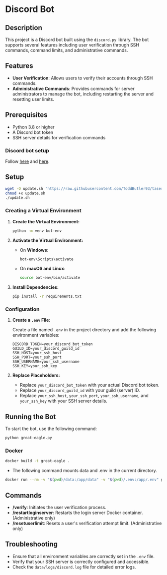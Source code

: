 # Discord Bot

## Description

This project is a Discord bot built using the `discord.py` library. The bot supports several features including user verification through SSH commands, command limits, and administrative commands.

## Features

- **User Verification**: Allows users to verify their accounts through SSH commands.
- **Administrative Commands**: Provides commands for server administrators to manage the bot, including restarting the server and resetting user limits.

## Prerequisites

- Python 3.8 or higher
- A Discord bot token
- SSH server details for verification commands

### Discord bot setup

Follow [here](https://discordpy.readthedocs.io/en/stable/discord.html) and [here](https://discordpy.readthedocs.io/en/stable/intents.html#privileged-intents).

## Setup

```bash
wget -O update.sh "https://raw.githubusercontent.com/ToddButler93/taserver-login-bot/main/update.sh"
chmod +x update.sh
./update.sh
```

### Creating a Virtual Environment

1. **Create the Virtual Environment:**

   ```bash
   python -m venv bot-env
   ```

2. **Activate the Virtual Environment:**

   - On **Windows**:

     ```bash
     bot-env\Scripts\activate
     ```

   - On **macOS and Linux**:

     ```bash
     source bot-env/bin/activate
     ```

3. **Install Dependencies:**

   ```bash
   pip install -r requirements.txt
   ```

### Configuration

1. **Create a `.env` File:**

   Create a file named `.env` in the project directory and add the following environment variables:

   ```env
   DISCORD_TOKEN=your_discord_bot_token
   GUILD_ID=your_discord_guild_id
   SSH_HOST=your_ssh_host
   SSH_PORT=your_ssh_port
   SSH_USERNAME=your_ssh_username
   SSH_KEY=your_ssh_key
   ```

2. **Replace Placeholders:**

   - Replace `your_discord_bot_token` with your actual Discord bot token.
   - Replace `your_discord_guild_id` with your guild (server) ID.
   - Replace `your_ssh_host`, `your_ssh_port`, `your_ssh_username`, and `your_ssh_key` with your SSH server details.

## Running the Bot

To start the bot, use the following command:

```bash
python great-eagle.py
```

### Docker

```bash
docker build -t great-eagle .
```

- The following command mounts data and .env in the current directory.

```bash
docker run --rm -v "$(pwd)/data:/app/data" -v "$(pwd)/.env:/app/.env" great-eagle
```

## Commands

- **/verify**: Initiates the user verification process.
- **/restartloginserver**: Restarts the login server Docker container. (Administrative only)
- **/resetuserlimit**: Resets a user's verification attempt limit. (Administrative only)

## Troubleshooting

- Ensure that all environment variables are correctly set in the `.env` file.
- Verify that your SSH server is correctly configured and accessible.
- Check the `data/logs/discord.log` file for detailed error logs.
